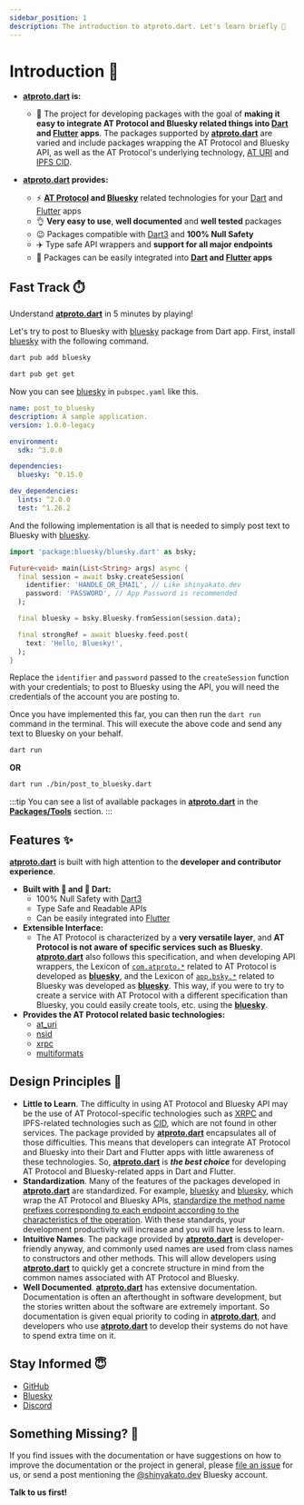 ```yaml
---
sidebar_position: 1
description: The introduction to atproto.dart. Let's learn briefly 🎯
---
```


# Introduction 🎉

- **[atproto.dart](https://github.com/myConsciousness/atproto.dart) is:**
  - 🧐 The project for developing packages with the goal of **making it easy to integrate AT Protocol and Bluesky related things into [Dart](https://dart.dev) and [Flutter](https://flutter.dev) apps**. The packages supported by **[atproto.dart](https://github.com/myConsciousness/atproto.dart)** are varied and include packages wrapping the AT Protocol and Bluesky API, as well as the AT Protocol's underlying technology, [AT URI](https://atproto.com/specs/at-uri-scheme) and [IPFS CID](https://docs.ipfs.tech/concepts/content-addressing/).

- **[atproto.dart](https://github.com/myConsciousness/atproto.dart) provides:**
  - ⚡️  **[AT Protocol](https://atproto.com) and [Bluesky](https://blueskyweb.xyz)** related technologies for your [Dart](https://dart.dev) and [Flutter](https://flutter.dev) apps
  - 👌 **Very easy to use**, **well documented** and **well tested** packages
  - 😉 Packages compatible with [Dart3](https://medium.com/p/53f065a10635) and **100% Null Safety**
  - ✈️ Type safe API wrappers and **support for all major endpoints**
  - 🌟 Packages can be easily integrated into **[Dart](https://dart.dev) and [Flutter](https://flutter.dev) apps**

## Fast Track ⏱️

Understand **[atproto.dart](https://github.com/myConsciousness/atproto.dart)** in 5 minutes by playing!

Let's try to post to Bluesky with [bluesky](https://pub.dev/packages/bluesky) package from Dart app. First, install [bluesky](https://pub.dev/packages/bluesky) with the following command.

```bash
dart pub add bluesky
```

```bash
dart pub get get
```

Now you can see [bluesky](https://pub.dev/packages/bluesky) in `pubspec.yaml` like this.

```yaml title="pubspec.yaml"
name: post_to_bluesky
description: A sample application.
version: 1.0.0-legacy

environment:
  sdk: ^3.0.0

dependencies:
  bluesky: ^0.15.0

dev_dependencies:
  lints: ^2.0.0
  test: ^1.26.2
```

And the following implementation is all that is needed to simply post text to Bluesky with [bluesky](https://pub.dev/packages/bluesky).

```dart title="post_to_bluesky.dart"
import 'package:bluesky/bluesky.dart' as bsky;

Future<void> main(List<String> args) async {
  final session = await bsky.createSession(
    identifier: 'HANDLE_OR_EMAIL', // Like shinyakato.dev
    password: 'PASSWORD', // App Password is recommended
  );

  final bluesky = bsky.Bluesky.fromSession(session.data);

  final strongRef = await bluesky.feed.post(
    text: 'Hello, Bluesky!',
  );
}
```

Replace the `identifier` and `password` passed to the `createSession` function with your credentials; to post to Bluesky using the API, you will need the credentials of the account you are posting to.

Once you have implemented this far, you can then run the `dart run` command in the terminal. This will execute the above code and send any text to Bluesky on your behalf.

```bash
dart run
```

**OR**

```bash
dart run ./bin/post_to_bluesky.dart
```

:::tip
You can see a list of available packages in **[atproto.dart](https://github.com/myConsciousness/atproto.dart)** in the **[Packages/Tools](./packages/overview.md)** section.
:::

## Features ✨

**[atproto.dart](https://github.com/myConsciousness/atproto.dart)** is built with high attention to the **developer and contributor experience**.

- **Built with 💙 and 🎯 Dart:**
  - 100% Null Safety with [Dart3](https://medium.com/p/53f065a10635)
  - Type Safe and Readable APIs
  - Can be easily integrated into [Flutter](https://flutter.dev)
- **Extensible Interface:**
  - The AT Protocol is characterized by a **very versatile layer**, and **AT Protocol is not aware of specific services such as Bluesky**. **[atproto.dart](https://github.com/myConsciousness/atproto.dart)** also follows this specification, and when developing API wrappers, the Lexicon of [`com.atproto.*`](https://github.com/bluesky-social/atproto/tree/main/lexicons/com/atproto) related to AT Protocol is developed as **[bluesky](https://pub.dev/packages/bluesky)**, and the Lexicon of [`app.bsky.*`](https://github.com/bluesky-social/atproto/tree/main/lexicons/app/bsky) related to Bluesky was developed as **[bluesky](https://pub.dev/packages/bluesky)**. This way, if you were to try to create a service with AT Protocol with a different specification than Bluesky, you could easily create tools, etc. using the **[bluesky](https://pub.dev/packages/bluesky)**.
- **Provides the AT Protocol related basic technologies:**
  - [at_uri](https://pub.dev/packages/at_uri)
  - [nsid](https://pub.dev/packages/nsid)
  - [xrpc](https://pub.dev/packages/xrpc)
  - [multiformats](https://pub.dev/packages/multiformats)

## Design Principles 🎨

- **Little to Learn**. The difficulty in using AT Protocol and Bluesky API may be the use of AT Protocol-specific technologies such as [XRPC](https://atproto.com/specs/xrpc) and IPFS-related technologies such as [CID](https://docs.ipfs.tech/concepts/content-addressing/), which are not found in other services. The package provided by **[atproto.dart](https://github.com/myConsciousness/atproto.dart)** encapsulates all of those difficulties. This means that developers can integrate AT Protocol and Bluesky into their Dart and Flutter apps with little awareness of these technologies. So, **[atproto.dart](https://github.com/myConsciousness/atproto.dart)** is **_the best choice_** for developing AT Protocol and Bluesky-related apps in Dart and Flutter.
- **Standardization**. Many of the features of the packages developed in **[atproto.dart](https://github.com/myConsciousness/atproto.dart)** are standardized. For example, [bluesky](https://pub.dev/packages/bluesky) and [bluesky](https://pub.dev/packages/bluesky), which wrap the AT Protocol and Bluesky APIs, [standardize the method name prefixes corresponding to each endpoint according to the characteristics of the operation](https://github.com/myConsciousness/atproto.dart/blob/main/STYLEGUIDE.md#134-naming-conventions). With these standards, your development productivity will increase and you will have less to learn.
- **Intuitive Names**. The package provided by **[atproto.dart](https://github.com/myConsciousness/atproto.dart)** is developer-friendly anyway, and commonly used names are used from class names to constructors and other methods. This will allow developers using **[atproto.dart](https://github.com/myConsciousness/atproto.dart)** to quickly get a concrete structure in mind from the common names associated with AT Protocol and Bluesky.
- **Well Documented**. **[atproto.dart](https://github.com/myConsciousness/atproto.dart)** has extensive documentation. Documentation is often an afterthought in software development, but the stories written about the software are extremely important. So documentation is given equal priority to coding in **[atproto.dart](https://github.com/myConsciousness/atproto.dart)**, and developers who use **[atproto.dart](https://github.com/myConsciousness/atproto.dart)** to develop their systems do not have to spend extra time on it.

## Stay Informed 😇

- [GitHub](https://github.com/myConsciousness/atproto.dart)
- [Bluesky](https://bsky.app/profile/shinyakato.dev)
- [Discord](https://discordapp.com/users/919043517974720514)

## Something Missing?​ 👀

If you find issues with the documentation or have suggestions on how to improve the documentation or the project in general, please [file an issue](https://github.com/myConsciousness/atproto.dart/issues) for us, or send a post mentioning the [@shinyakato.dev](https://bsky.app/profile/shinyakato.dev) Bluesky account.

**Talk to us first!**
